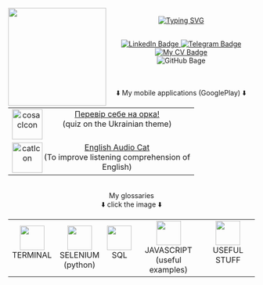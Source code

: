 <!-- <p align="center">:octocat: <a href="https://git.io/typing-svg"><img src="https://readme-typing-svg.demolab.com?font=Ubuntu+Mono&weight=600&pause=1000000&color=EFB700&center=true&vCenter=true&width=250&height=60&lines=Hey!+What's+up!;" align="center" alt="Typing SVG" /></a></p> -->
<p align="center"
<div id="header" >
<img src="https://user-images.githubusercontent.com/125083041/220283470-1202d530-841a-42f4-83ba-127c4546d0ba.gif" align="left" width="200" height="200" >
<br><a href="https://git.io/typing-svg"><img src="https://readme-typing-svg.demolab.com?font=Fira+Code&size=17&duration=700&pause=10&color=337dc0&multiline=true&repeat=false&width=500&height=150&lines=Hey!+What's+up!+;I'm+George+Dombrovskyi.;Here+I+keep+a+small+glossaries+just+for+myself.;But+if+you+are+looking+for+QA+Engineer%2C;you+can+check+my+CV+and+write+to+me;using+the+links+below!" alt="Typing SVG" /></a>
</div>
<br>
<br>
<div id="badges" align="center">
  <a href="https://www.linkedin.com/in/george-dombrovskyi/">
    <img src="https://img.shields.io/badge/LinkedIn-blue?style=for-the-badge&logo=linkedin&logoColor=white" alt="LinkedIn Badge"/>
  </a>
  <a href="https://t.me/iseemygoal">
    <img src="https://img.shields.io/badge/Telegram-blue?style=for-the-badge&logo=telegram&logoColor=white" alt="Telegram Badge"/>
  </a>
  <a href="https://sites.google.com/view/qa-engineer-cv">
    <img src="https://img.shields.io/badge/My CV-blue?style=for-the-badge&logo=internet&logoColor=white" alt="My CV Badge"/>
  </a>
</div>
<div id="badges" align="center">
    <img src="https://komarev.com/ghpvc/?username=GeorgeDombrovskyi&style=flat-square&color=blue" alt="GitHub Bage"/>
</div>
</p>

<p align="center"><br><br>
               ⬇️ My mobile applications (GooglePlay) ⬇️</p>
</p>










 
<p align="center">
    <table align="center">
  <tr>
           <td align="center">
                  <a href="https://play.google.com/store/apps/details?id=com.DombrovApp.test_yourself_for_orc">
<img width="62" alt="cosacIcon" align="left" src="https://user-images.githubusercontent.com/125083041/221374029-3c1d7b26-8e3c-4181-aeff-05f5f724aac1.png"> </a>
                  <a href="https://play.google.com/store/apps/details?id=com.DombrovApp.test_yourself_for_orc">
                    Перевір  себе на орка!</a> <br> (quiz on the Ukrainian theme)</td>
        </tr> 
      <td align="center">
          <a href="https://play.google.com/store/apps/details?id=com.DombrovApp.english_audio_cat">
<img width="62" alt="catIcon" align="left" src="https://user-images.githubusercontent.com/125083041/221374028-444cddfd-342f-4173-b9d4-bd367ab41c0d.png"></a>
        <a href="https://play.google.com/store/apps/details?id=com.DombrovApp.english_audio_cat">
          English Audio Cat</a> <br> (To improve listening comprehension of English)
    </td>
  <tr>
        </td>
        </table>
</p> 



 <p align="center"><br>My glossaries<br>
               ⬇️ click the image ⬇️</p>
<p align="center">
  <table align="center">
  <tr>
      <td align="center">
  <a href="https://github.com/GeorgeDombrovskyi/Terminal_gls">
        <img src="https://user-images.githubusercontent.com/125083041/220153229-0fb3a56f-0d9e-409a-a43f-e05dd64fa199.png" 
          width="50" height="50">
      </a> 
        <br>TERMINAL<br></br> </td>
             <td align="center">
  <a href="https://github.com/GeorgeDombrovskyi/selenium_python/tree/main/ChromeDriver">
        <img src="https://user-images.githubusercontent.com/125083041/227162112-08622c8c-4810-4669-abb0-9c1cb02b1873.png" width="50" height="50"> </a> 
             <br>SELENIUM <br>(python)</br> </td>   
                        <td align="center">
  <a href="https://github.com/GeorgeDombrovskyi/SQL_gls">
        <img src="https://user-images.githubusercontent.com/125083041/220153216-9514190e-719b-403b-8248-0eff23ab96be.png" width="50px" height="50px"> </a> 
             <br> SQL <br> </br> </td> 
                              <td align="center">
  <a href="https://github.com/GeorgeDombrovskyi/Javascript">
        <img src="https://user-images.githubusercontent.com/125083041/220153207-5778d7a9-f32c-42f0-8bc3-ffe49e2e09ba.png" width="50" height="50"> </a> 
             <br>JAVASCRIPT <br>(useful examples)</br> </td>     
                 <td align="center">
  <a href="https://github.com/GeorgeDombrovskyi/Useful_Stuff">
        <img src="https://user-images.githubusercontent.com/125083041/220153233-cd8f3fd3-5cca-4f51-80fd-9e7116ef9e34.png" width="50" height="50"> </a> 
             <br>USEFUL STUFF<br></br> </td>        
             </tr>
    </table>
        


